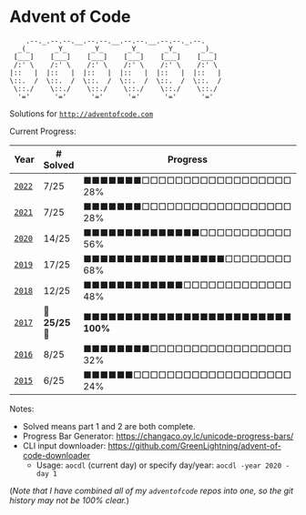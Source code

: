 # Advent of Code

        .--._.--.--.__.--.--.__.--.--.__.--.--._.--.
      _(_      _Y_      _Y_      _Y_      _Y_      _)_
     [___]    [___]    [___]    [___]    [___]    [___]
     /:' \    /:' \    /:' \    /:' \    /:' \    /:' \
    |::   |  |::   |  |::   |  |::   |  |::   |  |::   |
    \::.  /  \::.  /  \::.  /  \::.  /  \::.  /  \::.  /
     \::./    \::./    \::./    \::./    \::./    \::./
      '='      '='      '='      '='      '='      '='


Solutions for [`http://adventofcode.com`](http://adventofcode.com)

Current Progress:

| Year                                     | # Solved      | Progress                            |
| ---------------------------------------- | ------------- | ----------------------------------- |
| [`2022`](https://adventofcode.com/2022)  |  7/25         | ■■■■■■■□□□□□□□□□□□□□□□□□□ 28%       |
| [`2021`](https://adventofcode.com/2021)  |  7/25         | ■■■■■■■□□□□□□□□□□□□□□□□□□ 28%       |
| [`2020`](https://adventofcode.com/2020)  | 14/25         | ■■■■■■■■■■■■■■□□□□□□□□□□□ 56%       |
| [`2019`](https://adventofcode.com/2019)  | 17/25         | ■■■■■■■■■■■■■■■■■□□□□□□□□ 68%       |
| [`2018`](https://adventofcode.com/2018)  | 12/25         | ■■■■■■■■■■■■□□□□□□□□□□□□□ 48%       |
| [`2017`](https://adventofcode.com/2017)  | 🎄**25/25**🎄 | ■■■■■■■■■■■■■■■■■■■■■■■■■ **100%**  |
| [`2016`](https://adventofcode.com/2016)  | 8/25          | ■■■■■■■■□□□□□□□□□□□□□□□□□ 32%       |
| [`2015`](https://adventofcode.com/2015)  | 6/25          | ■■■■■■□□□□□□□□□□□□□□□□□□□ 24%       |

Notes:

* Solved means part 1 and 2 are both complete.
* Progress Bar Generator: <https://changaco.oy.lc/unicode-progress-bars/>
* CLI input downloader: <https://github.com/GreenLightning/advent-of-code-downloader>
    * Usage: `aocdl` (current day) or specify day/year: `aocdl -year 2020 -day 1`

(_Note that I have combined all of my `adventofcode` repos into one,
so the git history may not be 100% clear._)
